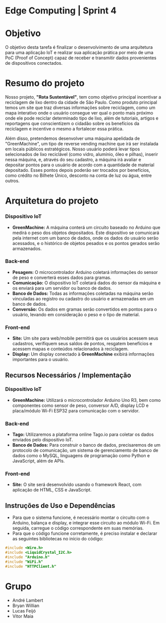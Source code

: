 # Edge Computing | Sprint 4

# Objetivo
O objetivo desta tarefa é finalizar o desenvolvimento de uma arquitetura para uma aplicação loT e realizar sua aplicação prática por meio de uma PoC (Proof of Concept) capaz de receber e transmitir dados provenientes de dispositivos conectados.

# Resumo do projeto
Nosso projeto, <b>"Rota Sustentável"</b>, tem como objetivo principal incentivar a reciclagem de lixo dentro da cidade de São Paulo. Como produto principal temos um site que traz diversas informações sobre reciclagem, como um mapa interativo onde o usuário consegue ver qual o ponto mais próximo onde ele pode reciclar determinado tipo de lixo, além de tutoriais, artigos e reportagens que conscientizem o cidadão sobre os benefícios da reciclagem e incentive o mesmo a fortalecer essa prática. 

Além disso, pretendemos desenvolver uma máquina apelidada de "GreenMachine", um tipo de reverse vending machine que irá ser instalada em locais públicos estratégicos. Nosso usuário poderá levar tipos selecionados de lixo reciclável (como vidro, alumínio, óleo e pilhas), inserir nessa máquina, e, através do seu cadastro, a máquina irá avaliar e depositar pontos para o usuário de acordo com a quantidade de material depositado. Esses pontos depois poderão ser trocados por benefícios, como crédito no Bilhete Único, desconto na conta de luz ou água, entre outros. 

# Arquitetura do projeto

### Dispositivo IoT

- **GreenMachine:** A máquina conterá um circuito baseado no Arduino que medirá o peso dos objetos depositados. Este dispositivo se comunicará pela internet com um banco de dados, onde os dados do usuário serão acessados, e o histórico de objetos pesados e os pontos gerados serão armazenados.

### Back-end

- **Pesagem:** O microcontrolador Arduino coletará informações do sensor de peso e converterá esses dados para gramas.
- **Comunicação:** O dispositivo IoT coletará dados do sensor da máquina e os enviará para um servidor ou banco de dados.
- **Banco de Dados:** Todas as informações coletadas na máquina serão vinculadas ao registro ou cadastro do usuário e armazenadas em um banco de dados.
- **Conversão:** Os dados em gramas serão convertidos em pontos para o usuário, levando em consideração o peso e o tipo de material.

### Front-end

- **Site:** Um site para web/mobile permitirá que os usuários acessem seus cadastros, verifiquem seus saldos de pontos, resgatem benefícios e acessem mapas e conteúdos relacionados à reciclagem.
- **Display:** Um display conectado à **GreenMachine** exibirá informações importantes para o usuário.

## Recursos Necessários / Implementação

### Dispositivo IoT

- **GreenMachine:** Utilizará o microcontrolador Arduino Uno R3, bem como componentes como sensor de peso, conversor A/D, display LCD e placa/módulo Wi-Fi ESP32 para comunicação com o servidor.

### Back-end

- **Tago:** Utilizaremos a plataforma online Tago.io para coletar os dados enviados pelo dispositivo IoT.
- **Banco de Dados:** Para construir o banco de dados, precisaremos de um protocolo de comunicação, um sistema de gerenciamento de banco de dados como o MySQL, linguagens de programação como Python e JavaScript, além de APIs.

### Front-end

- **Site:** O site será desenvolvido usando o framework React, com aplicação de HTML, CSS e JavaScript.

## Instruções de Uso e Dependências

- Para que o sistema funcione, é necessário montar o circuito com o Arduino, balança e display, e integrar esse circuito ao módulo Wi-Fi. Em seguida, carregue o código correspondente em suas memórias.
- Para que o código funcione corretamente, é preciso instalar e declarar as seguintes bibliotecas no início do código:

```c
#include <Wire.h>
#include <LiquidCrystal_I2C.h>
#include "Arduino.h"
#include "WiFi.h"
#include "HTTPClient.h"
```

# Grupo
- André Lambert
- Bryan Willian
- Lucas Feijó
- Vitor Maia
